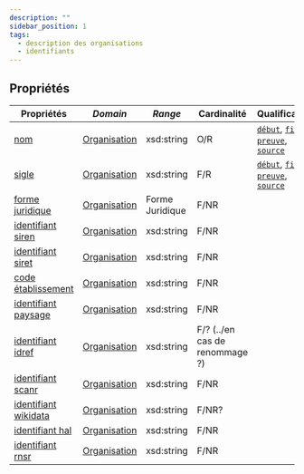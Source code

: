 ```yaml
---
description: ""
sidebar_position: 1
tags:
  - description des organisations
  - identifiants
---
```


## Propriétés

| **Propriétés**                                                            | ***Domain***                                                         | ***Range***     | **Cardinalité**                | **Qualificatifs**                                                                                                                                                                  |
| ------------------------------------------------------------------------- | -------------------------------------------------------------------- | --------------- | ------------------------------ | ---------------------------------------------------------------------------------------------------------------------------------------------------------------------------------- |
| [nom](../Ontologie/Propriétés/nom.md)                                     | [Organisation](../../Ontologie/Classes/Organisation/Organisation.md) | xsd:string      | O/R                            | [`début`](../Ontologie/Propriétés/début.md), [`fin`](../Ontologie/Propriétés/fin.md), [`preuve`](../Ontologie/Propriétés/preuve.md), [`source`](../Ontologie/Propriétés/source.md) |
| [sigle](../Ontologie/Propriétés/sigle.md)                                 | [Organisation](../Ontologie/Classes/Organisation/Organisation.md)    | xsd:string      | F/R                            | [`début`](../Ontologie/Propriétés/début.md), [`fin`](../Ontologie/Propriétés/fin.md), [`preuve`](../Ontologie/Propriétés/preuve.md), [`source`](../Ontologie/Propriétés/source.md) |
| [forme juridique](../Ontologie/Propriétés/forme%20juridique.md)           | [Organisation](../Ontologie/Classes/Organisation/Organisation.md)    | Forme Juridique | F/NR                           |                                                                                                                                                                                    |
| [identifiant siren](../Ontologie/Propriétés/identifiant%20siren.md)       | [Organisation](../Ontologie/Classes/Organisation/Organisation.md)    | xsd:string      | F/NR                           |                                                                                                                                                                                    |
| [identifiant siret](../Ontologie/Propriétés/identifiant%20siret.md)       | [Organisation](../Ontologie/Classes/Organisation/Organisation.md)    | xsd:string      | F/NR                           |                                                                                                                                                                                    |
| [code établissement](../Ontologie/Propriétés/code%20établissement.md)     | [Organisation](../Ontologie/Classes/Organisation/Organisation.md)    | xsd:string      | F/NR                           |                                                                                                                                                                                    |
| [identifiant paysage](../Ontologie/Propriétés/identifiant%20paysage.md)   | [Organisation](../Ontologie/Classes/Organisation/Organisation.md)    | xsd:string      | F/NR                           |                                                                                                                                                                                    |
| [identifiant idref](../Ontologie/Propriétés/identifiant%20idref.md)       | [Organisation](../Ontologie/Classes/Organisation/Organisation.md)    | xsd:string      | F/? (../en cas de renommage ?) |                                                                                                                                                                                    |
| [identifiant scanr](../Ontologie/Propriétés/identifiant%20scanr.md)       | [Organisation](../Ontologie/Classes/Organisation/Organisation.md)    | xsd:string      | F/NR                           |                                                                                                                                                                                    |
| [identifiant wikidata](../Ontologie/Propriétés/identifiant%20wikidata.md) | [Organisation](../Ontologie/Classes/Organisation/Organisation.md)    | xsd:string      | F/NR?                          |                                                                                                                                                                                    |
| [identifiant hal](../Ontologie/Propriétés/identifiant%20hal.md)           | [Organisation](../Ontologie/Classes/Organisation/Organisation.md)    | xsd:string      | F/NR                           |                                                                                                                                                                                    |
| [identifiant rnsr](../Ontologie/Propriétés/identifiant%20rnsr.md)         | [Organisation](../Ontologie/Classes/Organisation/Organisation.md)    | xsd:string      | F/NR                           |                                                                                                                                                                                    |
